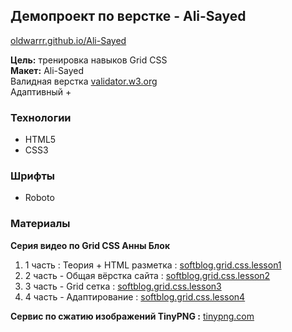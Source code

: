 ## Демопроект по верстке - Ali-Sayed
[oldwarrr.github.io/Ali-Sayed](https://oldwarrr.github.io/Ali-Sayed/)

__Цель:__ тренировка навыков Grid CSS  
__Макет:__ Ali-Sayed  
Валидная верстка [validator.w3.org](https://validator.w3.org/)  
Адаптивный +

### Технологии
- HTML5
- CSS3

### Шрифты
- Roboto

### Материалы
__Серия видео по Grid CSS Анны Блок__
1. 1 часть : Теория + HTML разметка : [softblog.grid.css.lesson1](https://www.youtube.com/watch?v=ZkYhNIxGc8k&ab_channel=loftblog) 
2. 2 часть - Общая вёрстка сайта : [softblog.grid.css.lesson2](https://www.youtube.com/watch?v=D4zwQgV2npk&ab_channel=loftblog) 
3. 3 часть - Grid сетка : [softblog.grid.css.lesson3](https://www.youtube.com/watch?v=chgx7ozsPiI&ab_channel=loftblogloftblog%D0%9F%D0%BE%D0%B4%D1%82%D0%B2%D0%B5%D1%80%D0%B6%D0%B4%D0%B5%D0%BD%D0%BE)
4. 4 часть - Адаптирование : [softblog.grid.css.lesson4](https://www.youtube.com/watch?v=A5o-o2femFU&t=6s&ab_channel=loftblog)
 
__Сервис по сжатию изображений TinyPNG :__ [tinypng.com](https://tinypng.com/) 
